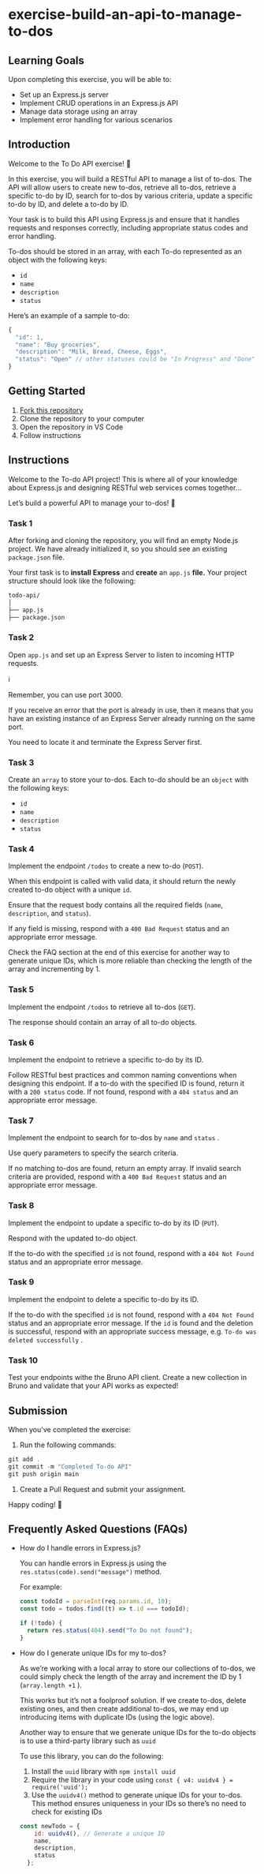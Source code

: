 # exercise-build-an-api-to-manage-to-dos

## Learning Goals

Upon completing this exercise, you will be able to:

- Set up an Express.js server
- Implement CRUD operations in an Express.js API
- Manage data storage using an array
- Implement error handling for various scenarios

## Introduction

Welcome to the To Do API exercise! 📝

In this exercise, you will build a RESTful API to manage a list of to-dos. The API will allow users to create new to-dos, retrieve all to-dos, retrieve a specific to-do by ID, search for to-dos by various criteria, update a specific to-do by ID, and delete a to-do by ID.

Your task is to build this API using Express.js and ensure that it handles requests and responses correctly, including appropriate status codes and error handling.

To-dos should be stored in an array, with each To-do represented as an object with the following keys:

- `id`
- `name`
- `description`
- `status`

Here’s an example of a sample to-do:

```jsx
{
  "id": 1,
  "name": "Buy groceries",
  "description": "Milk, Bread, Cheese, Eggs",
  "status": "Open" // other statuses could be "In Progress" and "Done"
}

```

## Getting Started

1. [Fork this repository](https://github.com/code-verge/exercise-valentinos-express-site/)
2. Clone the repository to your computer
3. Open the repository in VS Code
4. Follow instructions

## **Instructions**

Welcome to the To-do API project! This is where all of your knowledge about Express.js and designing RESTful web services comes together…

Let’s build a powerful API to manage your to-dos! 🚀

### Task 1

After forking and cloning the repository, you will find an empty Node.js project. We have already initialized it, so you should see an existing `package.json` file.

Your first task is to **install Express** and **create** an `app.js` **file.** 
Your project structure should look like the following:

```html
todo-api/
│
├── app.js
├── package.json
```

### Task 2

Open `app.js` and set up an Express Server to listen to incoming HTTP requests.

<aside>
ℹ️

Remember, you can use port 3000.

If you receive an error that the port is already in use, then it means that you have an existing instance of an Express Server already running on the same port.

You need to locate it and terminate the Express Server first.

</aside>

### Task 3

Create an `array` to store your to-dos. Each to-do should be an `object` with the following keys:

- `id`
- `name`
- `description`
- `status`

### Task 4

Implement the endpoint `/todos` to create a new to-do (`POST`).

When this endpoint is called with valid data, it should return the newly created to-do object with a unique `id`.

Ensure that the request body contains all the required fields 
(`name`, `description`, and `status`). 

If any field is missing, respond with a `400 Bad Request` status and an appropriate error message.

Check the FAQ section at the end of this exercise for another way to generate unique IDs, which is more reliable than checking the length of the array and incrementing by 1.

### Task 5

Implement the endpoint `/todos` to retrieve all to-dos (`GET`).

The response should contain an array of all to-do objects.

### Task 6

Implement the endpoint to retrieve a specific to-do by its ID.

Follow RESTful best practices and common naming conventions when designing this endpoint. If a to-do with the specified ID is found, return it with a `200 status` code. If not found, respond with a `404 status` and an appropriate error message.

### Task 7

Implement the endpoint to search for to-dos by `name` and `status` .

Use query parameters to specify the search criteria. 

If no matching to-dos are found, return an empty array. If invalid search criteria are provided, respond with a `400 Bad Request` status and an appropriate error message.

### Task 8

Implement the endpoint to update a specific to-do by its ID (`PUT`).

Respond with the updated to-do object.

If the to-do with the specified `id` is not found, respond with a `404 Not Found` status and an appropriate error message.

### Task 9

Implement the endpoint to delete a specific to-do by its ID.

If the to-do with the specified `id` is not found, respond with a `404 Not Found` status and an appropriate error message. If the `id` is found and the deletion is successful, respond with an appropriate success message, e.g. `To-do was deleted successfully` .

### Task 10

Test your endpoints withe the Bruno API client. Create a new collection in Bruno and validate that your API works as expected!

## **Submission**

When you've completed the exercise:

1. Run the following commands:

```jsx
git add .
git commit -m "Completed To-do API"
git push origin main
```

1. Create a Pull Request and submit your assignment.

Happy coding! 🙂

## Frequently Asked Questions (FAQs)

- How do I handle errors in Express.js?
    
    
    You can handle errors in Express.js using the `res.status(code).send("message")` method. 
    
    For example:
    
    ```jsx
    const todoId = parseInt(req.params.id, 10);
    const todo = todos.find((t) => t.id === todoId);
    
    if (!todo) {
      return res.status(404).send("To Do not found");
    }
    ```
    
- How do I generate unique IDs for my to-dos?
    
    As we’re working with a local array to store our collections of to-dos, we could simply check the length of the array and increment the ID by 1 (`array.length +1` ).
    
    This works but it’s not a foolproof solution. If we create to-dos, delete existing ones, and then create additional to-dos, we may end up introducing items with duplicate IDs (using the logic above).
    
    Another way to ensure that we generate unique IDs for the to-do objects is to use a third-party library such as `uuid` 
    
    To use this library, you can do the following:
    
    1. Install the `uuid` library with `npm install uuid` 
    2. Require the library in your code using `const { v4: uuidv4 } = require('uuid');`
    3. Use the `uuidv4()` method to generate unique IDs for your to-dos. This method ensures uniqueness in your IDs so there’s no need to check for existing IDs
    
    ```jsx
    const newTodo = {
        id: uuidv4(), // Generate a unique ID
        name,
        description,
        status
      };
    ```

